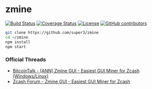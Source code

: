 # zmine

[![Build Status](https://travis-ci.org/super3/zmine.svg?branch=master)](https://travis-ci.org/super3/zmine)
[![Coverage Status](https://coveralls.io/repos/github/super3/zmine/badge.svg?branch=master)](https://coveralls.io/github/super3/zmine?branch=master)
[![License](https://img.shields.io/badge/license-AGPLv3-blue.svg?label=license)](https://github.com/Storj/super3/zmine/blob/master/LICENSE)
[![GitHub contributors](https://img.shields.io/github/contributors/super3/zmine.svg)](https://gitHub.com//super3/zmine/graphs/contributors/)

```bash
git clone https://github.com/super3/zmine
cd ~/zmine
npm install
npm start
```

### Official Threads
- [BitcoinTalk - [ANN] Zmine GUI - Easiest GUI Miner for Zcash (Windows/Linux)](https://bitcointalk.org/index.php?topic=3249018.0)
- [Zcash Forum - Zmine GUI - Easiest GUI Miner for Zcash](https://forum.z.cash/t/zmine-gui-easiest-gui-miner-for-zcash/28091)
